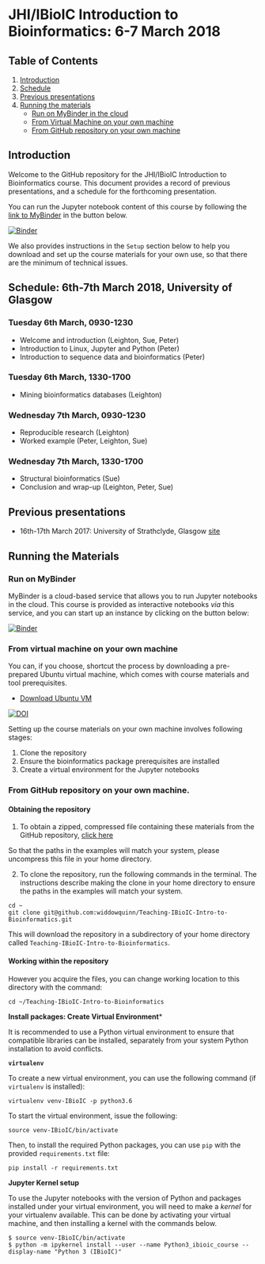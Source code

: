 # JHI/IBioIC Introduction to Bioinformatics: 6-7 March 2018

## Table of Contents

1. [Introduction](#intro)
2. [Schedule](#schedule)
3. [Previous presentations](#previous)
4. [Running the materials](#running)
    - [Run on MyBinder in the cloud](#mybinder)
    - [From Virtual Machine on your own machine](#vm)
    - [From GitHub repository on your own machine](#github)

<a id="intro"></a>
## Introduction

Welcome to the GitHub repository for the JHI/IBioIC Introduction to Bioinformatics course. This document provides a record of previous presentations, and a schedule for the forthcoming presentation.

You can run the Jupyter notebook content of this course by following the [link to MyBinder](http://mybinder.org/repo/widdowquinn/teaching-ibioic-intro-to-bioinformatics) in the button below.

[![Binder](http://mybinder.org/badge.svg)](http://mybinder.org:/repo/widdowquinn/teaching-ibioic-intro-to-bioinformatics)

We also provides instructions in the `Setup` section below to help you download and set up the course materials for your own use, so that there are the minimum of technical issues.

<a id="schedule"></a>
## Schedule: 6th-7th March 2018, University of Glasgow

### Tuesday 6th March, 0930-1230

* Welcome and introduction (Leighton, Sue, Peter)
* Introduction to Linux, Jupyter and Python (Peter)
* Introduction to sequence data and bioinformatics (Peter)

### Tuesday 6th March, 1330-1700

* Mining bioinformatics databases (Leighton)

### Wednesday 7th March, 0930-1230

* Reproducible research (Leighton)
* Worked example (Peter, Leighton, Sue)

### Wednesday 7th March, 1330-1700

* Structural bioinformatics (Sue)
* Conclusion and wrap-up (Leighton, Peter, Sue)


<a id="previous"></a>
## Previous presentations

* 16th-17th March 2017: University of Strathclyde, Glasgow [site](https://widdowquinn.github.io/Teaching-IBioIC-Intro-to-Bioinformatics/)


<a id="running"></a>
## Running the Materials

<a id="mybinder"></a>
### Run on MyBinder

MyBinder is a cloud-based service that allows you to run Jupyter notebooks in the cloud. This course is provided as interactive notebooks *via* this service, and you can start up an instance by clicking on the button below:

[![Binder](http://mybinder.org/badge.svg)](http://mybinder.org:/repo/widdowquinn/2018-03-06-ibioic)

<a id="vm"></a>
### From virtual machine on your own machine

You can, if you choose, shortcut the process by downloading a pre-prepared Ubuntu virtual machine, which comes with course materials and tool prerequisites.

* [Download Ubuntu VM](https://doi.org/10.5281/zenodo.400943)

[![DOI](https://zenodo.org/badge/DOI/10.5281/zenodo.400943.svg)](https://doi.org/10.5281/zenodo.400943)

Setting up the course materials on your own machine involves following stages:

1. Clone the repository
2. Ensure the bioinformatics package prerequisites are installed
3. Create a virtual environment for the Jupyter notebooks

<a id="github"></a>
### From GitHub repository on your own machine.

#### Obtaining the repository

1. To obtain a zipped, compressed file containing these materials from the GitHub repository, [click here](https://github.com/widdowquinn/2018-03-06-ibioic/archive/v1.0.zip)

So that the paths in the examples will match your system, please uncompress this file in your home directory.

2. To clone the repository, run the following commands in the terminal. The instructions describe making the clone in your home directory to ensure the paths in the examples will match your system.

```
cd ~
git clone git@github.com:widdowquinn/Teaching-IBioIC-Intro-to-Bioinformatics.git
```

This will download the repository in a subdirectory of your home directory called `Teaching-IBioIC-Intro-to-Bioinformatics`. 

#### Working within the repository

However you acquire the files, you can change working location to this directory with the command:

`cd ~/Teaching-IBioIC-Intro-to-Bioinformatics`

**Install packages: Create Virtual Environment***

It is recommended to use a Python virtual environment to ensure that compatible libraries can be installed, separately from your system Python installation to avoid conflicts.

**`virtualenv`**

To create a new virtual environment, you can use the following command (if `virtualenv` is installed):

```
virtualenv venv-IBioIC -p python3.6
```

To start the virtual environment, issue the following:

```
source venv-IBioIC/bin/activate
```

Then, to install the required Python packages, you can use `pip` with the provided `requirements.txt` file:

```
pip install -r requirements.txt
```


**Jupyter Kernel setup**

To use the Jupyter notebooks with the version of Python and packages installed under your virtual environment, you will need to make a *kernel* for your virtualenv available. This can be done by activating your virtual machine, and then installing a kernel with the commands below.

```
$ source venv-IBioIC/bin/activate
$ python -m ipykernel install --user --name Python3_ibioic_course --display-name "Python 3 (IBioIC)"
```
